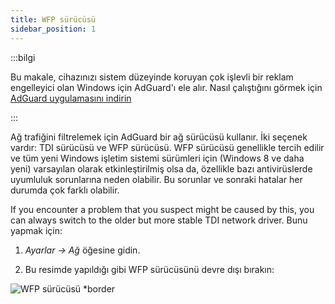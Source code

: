 ```yaml
---
title: WFP sürücüsü
sidebar_position: 1
---
```


:::bilgi

Bu makale, cihazınızı sistem düzeyinde koruyan çok işlevli bir reklam engelleyici olan Windows için AdGuard'ı ele alır. Nasıl çalıştığını görmek için [AdGuard uygulamasını indirin](https://adguard.com/download.html?auto=true)

:::

Ağ trafiğini filtrelemek için AdGuard bir ağ sürücüsü kullanır. İki seçenek vardır: TDI sürücüsü ve WFP sürücüsü. WFP sürücüsü genellikle tercih edilir ve tüm yeni Windows işletim sistemi sürümleri için (Windows 8 ve daha yeni) varsayılan olarak etkinleştirilmiş olsa da, özellikle bazı antivirüslerde uyumluluk sorunlarına neden olabilir. Bu sorunlar ve sonraki hatalar her durumda çok farklı olabilir.

If you encounter a problem that you suspect might be caused by this, you can always switch to the older but more stable TDI network driver. Bunu yapmak için:

1. *Ayarlar → Ağ* öğesine gidin.

2. Bu resimde yapıldığı gibi WFP sürücüsünü devre dışı bırakın:

![WFP sürücüsü *border](https://cdn.adtidy.org/content/kb/ad_blocker/windows/solving-problems/wfp-driver.png)
